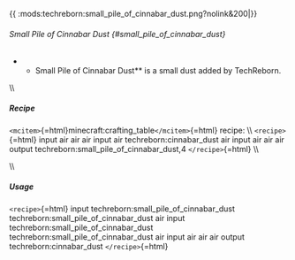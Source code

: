 {{ :mods:techreborn:small_pile_of_cinnabar_dust.png?nolink&200\|}}

###### Small Pile of Cinnabar Dust {#small_pile_of_cinnabar_dust}

-   -   Small Pile of Cinnabar Dust\*\* is a small dust added by
        TechReborn.

\\\\

##### Recipe

`<mcitem>`{=html}minecraft:crafting_table`</mcitem>`{=html} recipe: \\\\
`<recipe>`{=html} input air air air input air techreborn:cinnabar_dust
air input air air air output techreborn:small_pile_of_cinnabar_dust,4
`</recipe>`{=html} \\\\

\\\\

##### Usage

`<recipe>`{=html} input techreborn:small_pile_of_cinnabar_dust
techreborn:small_pile_of_cinnabar_dust air input
techreborn:small_pile_of_cinnabar_dust
techreborn:small_pile_of_cinnabar_dust air input air air air output
techreborn:cinnabar_dust `</recipe>`{=html}
